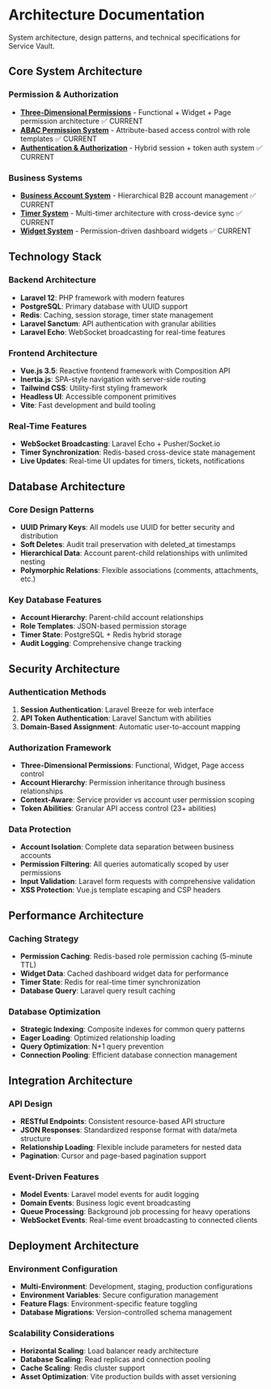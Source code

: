 # Architecture Documentation

System architecture, design patterns, and technical specifications for Service Vault.

## Core System Architecture

### Permission & Authorization
- **[Three-Dimensional Permissions](three-dimensional-permissions.md)** - Functional + Widget + Page permission architecture ✅ CURRENT
- **[ABAC Permission System](abac-permission-system.md)** - Attribute-based access control with role templates ✅ CURRENT 
- **[Authentication & Authorization](auth-system.md)** - Hybrid session + token auth system ✅ CURRENT

### Business Systems
- **[Business Account System](business-account-system.md)** - Hierarchical B2B account management ✅ CURRENT
- **[Timer System](timer-system.md)** - Multi-timer architecture with cross-device sync ✅ CURRENT
- **[Widget System](widget-system.md)** - Permission-driven dashboard widgets ✅ CURRENT

## Technology Stack

### Backend Architecture
- **Laravel 12**: PHP framework with modern features
- **PostgreSQL**: Primary database with UUID support
- **Redis**: Caching, session storage, timer state management
- **Laravel Sanctum**: API authentication with granular abilities
- **Laravel Echo**: WebSocket broadcasting for real-time features

### Frontend Architecture
- **Vue.js 3.5**: Reactive frontend framework with Composition API
- **Inertia.js**: SPA-style navigation with server-side routing
- **Tailwind CSS**: Utility-first styling framework
- **Headless UI**: Accessible component primitives
- **Vite**: Fast development and build tooling

### Real-Time Features
- **WebSocket Broadcasting**: Laravel Echo + Pusher/Socket.io
- **Timer Synchronization**: Redis-based cross-device state management
- **Live Updates**: Real-time UI updates for timers, tickets, notifications

## Database Architecture

### Core Design Patterns
- **UUID Primary Keys**: All models use UUID for better security and distribution
- **Soft Deletes**: Audit trail preservation with deleted_at timestamps
- **Hierarchical Data**: Account parent-child relationships with unlimited nesting
- **Polymorphic Relations**: Flexible associations (comments, attachments, etc.)

### Key Database Features
- **Account Hierarchy**: Parent-child account relationships
- **Role Templates**: JSON-based permission storage
- **Timer State**: PostgreSQL + Redis hybrid storage
- **Audit Logging**: Comprehensive change tracking

## Security Architecture

### Authentication Methods
1. **Session Authentication**: Laravel Breeze for web interface
2. **API Token Authentication**: Laravel Sanctum with abilities
3. **Domain-Based Assignment**: Automatic user-to-account mapping

### Authorization Framework
- **Three-Dimensional Permissions**: Functional, Widget, Page access control
- **Account Hierarchy**: Permission inheritance through business relationships
- **Context-Aware**: Service provider vs account user permission scoping
- **Token Abilities**: Granular API access control (23+ abilities)

### Data Protection
- **Account Isolation**: Complete data separation between business accounts
- **Permission Filtering**: All queries automatically scoped by user permissions
- **Input Validation**: Laravel form requests with comprehensive validation
- **XSS Protection**: Vue.js template escaping and CSP headers

## Performance Architecture

### Caching Strategy
- **Permission Caching**: Redis-based role permission caching (5-minute TTL)
- **Widget Data**: Cached dashboard widget data for performance
- **Timer State**: Redis for real-time timer synchronization
- **Database Query**: Laravel query result caching

### Database Optimization
- **Strategic Indexing**: Composite indexes for common query patterns
- **Eager Loading**: Optimized relationship loading
- **Query Optimization**: N+1 query prevention
- **Connection Pooling**: Efficient database connection management

## Integration Architecture

### API Design
- **RESTful Endpoints**: Consistent resource-based API structure
- **JSON Responses**: Standardized response format with data/meta structure
- **Relationship Loading**: Flexible include parameters for nested data
- **Pagination**: Cursor and page-based pagination support

### Event-Driven Features
- **Model Events**: Laravel model events for audit logging
- **Domain Events**: Business logic event broadcasting
- **Queue Processing**: Background job processing for heavy operations
- **WebSocket Events**: Real-time event broadcasting to connected clients

## Deployment Architecture

### Environment Configuration
- **Multi-Environment**: Development, staging, production configurations
- **Environment Variables**: Secure configuration management
- **Feature Flags**: Environment-specific feature toggling
- **Database Migrations**: Version-controlled schema management

### Scalability Considerations
- **Horizontal Scaling**: Load balancer ready architecture
- **Database Scaling**: Read replicas and connection pooling
- **Cache Scaling**: Redis cluster support
- **Asset Optimization**: Vite production builds with asset versioning